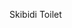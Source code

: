 Skibidi Toilet

<!---
iGoob/iGoob is a ✨ special ✨ repository because its `README.md` (this file) appears on your GitHub profile.
You can click the Preview link to take a look at your changes.
--->
